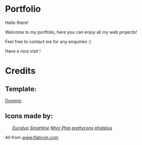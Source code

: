 # Portfolio

Hello there!

Welcome to my portfolio, here you can enjoy all my web projects!

Feel free to contact me for any enquiries :)

Have a nice visit !


# Credits

## Template:

<a href="https://www.free-css.com/free-css-templates/page246/dominic" target="_blank">Dominic</a>

## Icons made by:

<ul>
    <i><a href="https://www.flaticon.com/authors/eucalyp" title="Eucalyp" target="_blank">Eucalyp</a></i>
    <i><a href="https://www.flaticon.com/authors/smartline" title="Smartline" target="_blank">Smartline</a></i>
    <i><a href="https://www.flaticon.com/authors/nhor-phai" title="Nhor Phai" target="_blank">Nhor Phai</a></i>
    <i><a href="https://www.flaticon.com/authors/prettycons" title="prettycons" target="_blank">prettycons</a></i>
    <i><a href="https://www.flaticon.com/authors/phatplus" title="phatplus" target="_blank">phatplus</a> </i>
</ul>

<div>All from <a href="https://www.flaticon.com/" title="Flaticon">www.flaticon.com</a></div>
